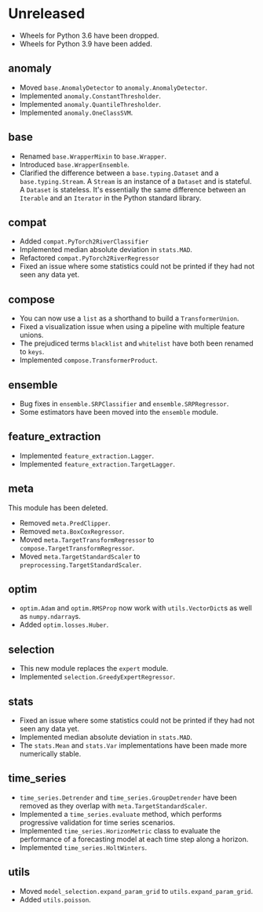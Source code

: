 # Unreleased

- Wheels for Python 3.6 have been dropped.
- Wheels for Python 3.9 have been added.

## anomaly

- Moved `base.AnomalyDetector` to `anomaly.AnomalyDetector`.
- Implemented `anomaly.ConstantThresholder`.
- Implemented `anomaly.QuantileThresholder`.
- Implemented `anomaly.OneClassSVM`.

## base

- Renamed `base.WrapperMixin` to `base.Wrapper`.
- Introduced `base.WrapperEnsemble`.
- Clarified the difference between a `base.typing.Dataset` and a `base.typing.Stream`. A `Stream` is an instance of a `Dataset` and is stateful. A `Dataset` is stateless. It's essentially the same difference between an `Iterable` and an `Iterator` in the Python standard library.

## compat

- Added `compat.PyTorch2RiverClassifier`
- Implemented median absolute deviation in `stats.MAD`.
- Refactored `compat.PyTorch2RiverRegressor`
- Fixed an issue where some statistics could not be printed if they had not seen any data yet.

## compose

- You can now use a `list` as a shorthand to build a `TransformerUnion`.
- Fixed a visualization issue when using a pipeline with multiple feature unions.
- The prejudiced terms `blacklist` and `whitelist` have both been renamed to `keys`.
- Implemented `compose.TransformerProduct`.

## ensemble

- Bug fixes in `ensemble.SRPClassifier` and `ensemble.SRPRegressor`.
- Some estimators have been moved into the `ensemble` module.

## feature_extraction

- Implemented `feature_extraction.Lagger`.
- Implemented `feature_extraction.TargetLagger`.

## meta

This module has been deleted.

- Removed `meta.PredClipper`.
- Removed `meta.BoxCoxRegressor`.
- Moved `meta.TargetTransformRegressor` to `compose.TargetTransformRegressor`.
- Moved `meta.TargetStandardScaler` to `preprocessing.TargetStandardScaler`.

## optim

- `optim.Adam` and `optim.RMSProp` now work with `utils.VectorDict`s as well as `numpy.ndarray`s.
- Added `optim.losses.Huber`.

## selection

- This new module replaces the `expert` module.
- Implemented `selection.GreedyExpertRegressor`.

## stats

- Fixed an issue where some statistics could not be printed if they had not seen any data yet.
- Implemented median absolute deviation in `stats.MAD`.
- The `stats.Mean` and `stats.Var` implementations have been made more numerically stable.

## time_series

- `time_series.Detrender` and `time_series.GroupDetrender` have been removed as they overlap with `meta.TargetStandardScaler`.
- Implemented a `time_series.evaluate` method, which performs progressive validation for time series scenarios.
- Implemented `time_series.HorizonMetric` class to evaluate the performance of a forecasting model at each time step along a horizon.
- Implemented `time_series.HoltWinters`.

## utils

- Moved `model_selection.expand_param_grid` to `utils.expand_param_grid`.
- Added `utils.poisson`.

